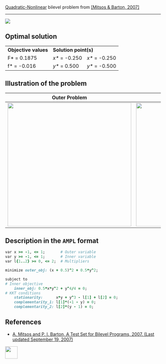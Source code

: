 [Quadratic-Nonlinear](/BASBLib/QP-NLP-problems) bilevel problem from [\[Mitsos & Barton, 2007\]][Mitsos & Barton, 2007]

---

![](/BASBLib/images/mb_2007_17_eq.jpg)

## Optimal solution

<table>
  <tr>
    <td><b>Objective values</b></td>
    <td colspan="2"><b>Solution point(s)</b></td>
  </tr>
  <tr>
    <td>F* = 0.1875</td>
    <td><i>x*</i> = -0.250</td>
    <td><i>x*</i> = -0.250</td>
  </tr>
  <tr>
    <td>f* = -0.016</td>
    <td><i>y*</i> = 0.500</td>
    <td><i>y*</i> = -0.500</td>
  </tr>
</table>

## Illustration of the problem

Outer Problem    | Inner Problem    |
---------------- | ---------------- |
<img src="/BASBLib/images/mb_2007_17_outer.jpg" width="400"> | <img src="/BASBLib/images/mb_2007_17_inner.jpg" width="400"> |

## Description in the `AMPL` format

```ruby
var x >= -1, <= 1;       # Outer variable
var y >= -1, <= 1;       # Inner variable
var l{1..2} >= 0, <= 2;  # Multipliers

minimize outer_obj: (x + 0.5)^2 + 0.5*y^2;

subject to
# Inner objective
    inner_obj: 0.5*x*y^2 + y^4/4 = 0;
# KKT conditions
    stationarity:      x*y + y^3 - l[1] + l[2] = 0;
    complementarity_1: l[1]*(-1 - y) = 0;
    complementarity_2: l[2]*(y - 1) = 0;
```

##  References

 - [A. Mitsos and P. I. Barton, A Test Set for Bilevel Programs, 2007. (Last updated September 19, 2007)](https://www.researchgate.net/publication/228455291_A_test_set_for_bilevel_programs)

[<img src="http://www.interupgrade.com/images/pfeil-backbutton.png" width="40" height="40">](/BASBLib/QP-NLP-problems "Back to summary of QP-NLP bilevel problems")

[Mitsos & Barton, 2007]: https://www.researchgate.net/publication/228455291_A_test_set_for_bilevel_programs